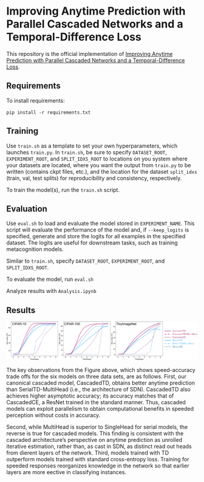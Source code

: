 # Improving Anytime Prediction with Parallel Cascaded Networks and a Temporal-Difference Loss

This repository is the official implementation of [Improving Anytime Prediction with Parallel Cascaded Networks and a Temporal-Difference Loss](https://arxiv.org/abs/2102.09808). 

## Requirements

To install requirements:

```setup
pip install -r requirements.txt
```

## Training
Use `train.sh` as a template to set your own hyperparameters, which launches `train.py`.
In `train.sh`, be sure to specify `DATASET_ROOT`, `EXPERIMENT_ROOT`, and `SPLIT_IDXS_ROOT` to locations on you system where your datasets are located, where you want the output from `train.py` to be written (contains ckpt files, etc.), and the location for the dataset `split_idxs` (train, val, test splits) for reproducibility and consistency, respectively.

To train the model(s), run the `train.sh` script.


## Evaluation
Use `eval.sh` to load and evaluate the model stored in `EXPERIMENT_NAME`. This script will evaluate the performance of the model and, if `--keep_logits` is specified, generate and store the logits for all examples in the specified dataset. The logits are useful for downstream tasks, such as training metacognition models.

Similar to `train.sh`, specify `DATASET_ROOT`, `EXPERIMENT_ROOT`, and `SPLIT_IDXS_ROOT`.

To evaluate the model, run `eval.sh`

Analyze results with `Analysis.ipynb`

## Results

<p>
    <img src="figures/speed_acc.png" />
</p>

The key observations from the Figure above, which shows speed-accuracy trade offs for the six models on three data sets, are as follows. First, our canonical cascaded model, CascadedTD, obtains better anytime prediction than SerialTD-MultiHead (i.e., the architecture of SDN). CascadedTD also achieves higher asymptotic accuracy; its accuracy matches that of CascadedCE, a ResNet trained in the standard manner. Thus, cascaded models can exploit parallelism to obtain computational benefits in speeded perception without costs in accuracy.

Second, while MultiHead is superior to SingleHead for serial models, the reverse is true for cascaded models. This finding is consistent with the cascaded architecture’s perspective on anytime prediction as unrolled iterative estimation, rather than, as cast in SDN, as distinct read out heads from di erent layers of the network. Third, models trained with TD outperform models trained with standard cross-entropy loss. Training for speeded responses reorganizes knowledge in the network so that earlier layers are more e ective in classifying instances.